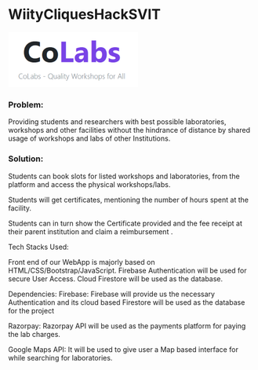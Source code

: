 # WiityCliquesHackSVIT

![CoLabs](images/logo.png)

### Problem:
Providing students and researchers with best possible laboratories, workshops and other facilities without the hindrance of distance by shared usage of workshops and labs of other Institutions.

### Solution:
Students can book slots for listed workshops  and laboratories, from the platform and access the physical workshops/labs.

Students will get certificates, mentioning the number of hours spent at the facility.  

Students can in turn show the Certificate provided and the fee receipt at their parent institution and claim a reimbursement .


Tech Stacks Used: 

Front end of our WebApp is majorly based on HTML/CSS/Bootstrap/JavaScript.
Firebase Authentication will be used for secure User Access.
Cloud Firestore will be used as the database.


Dependencies:
Firebase:
    Firebase will provide us the necessary     Authentication and its cloud based Firestore will be     used as the database for the project

Razorpay:
    Razorpay API will be used as the payments platform     for paying the lab charges.

Google Maps API:
    It will be used to give user a Map based interface for
    while searching for laboratories.


